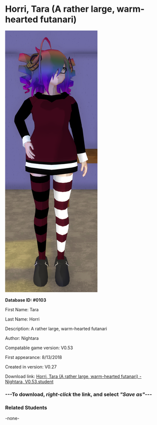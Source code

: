 # Horri, Tara (A rather large, warm-hearted futanari)

<img src="../../Files/Images/Horri, Tara (A rather large, warm-hearted futanari).png" title="Horri, Tara (A rather large, warm-hearted futanari) - Nightara, V0.53">

**Database ID: #0103**

First Name: Tara

Last Name: Horri

Description: A rather large, warm-hearted futanari

Author: Nightara

Compatable game version: V0.53

First appearance: 8/13/2018

Created in version: V0.27

Download link: <a href="https://raw.githubusercontent.com/Arbiter1223/Daigaku-Gurashi-Custom-Students/master/Files/Student%20Files/Horri%2C%20Tara%20(A%20rather%20large%2C%20warm-hearted%20futanari)%20-%20Nightara%2C%20V0.53.student">Horri, Tara (A rather large, warm-hearted futanari) - Nightara, V0.53.student</a>

### ---**To download, _right-click_ the link, and select _"Save as"_**---

### Related Students

-none-
